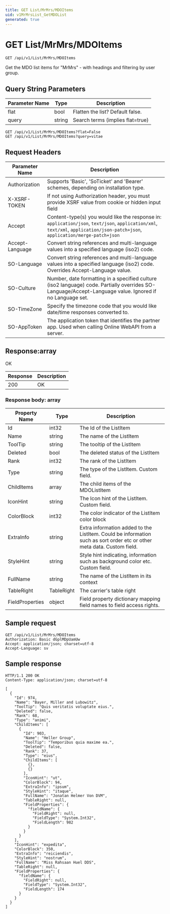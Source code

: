 ```yaml
---
title: GET List/MrMrs/MDOItems
uid: v1MrMrsList_GetMDOList
generated: true
---
```


# GET List/MrMrs/MDOItems

```http
GET /api/v1/List/MrMrs/MDOItems
```

Get the MDO list items for "MrMrs" - with headings and filtering by user group.







## Query String Parameters

| Parameter Name | Type |  Description |
|----------------|------|--------------|
| flat | bool |  Flatten the list? Default false. |
| query | string |  Search terms (implies flat=true) |

```http
GET /api/v1/List/MrMrs/MDOItems?flat=False
GET /api/v1/List/MrMrs/MDOItems?query=vitae
```


## Request Headers

| Parameter Name | Description |
|----------------|-------------|
| Authorization  | Supports 'Basic', 'SoTicket' and 'Bearer' schemes, depending on installation type. |
| X-XSRF-TOKEN   | If not using Authorization header, you must provide XSRF value from cookie or hidden input field |
| Accept         | Content-type(s) you would like the response in: `application/json`, `text/json`, `application/xml`, `text/xml`, `application/json-patch+json`, `application/merge-patch+json` |
| Accept-Language | Convert string references and multi-language values into a specified language (iso2) code. |
| SO-Language | Convert string references and multi-language values into a specified language (iso2) code. Overrides Accept-Language value. |
| SO-Culture | Number, date formatting in a specified culture (iso2 language) code. Partially overrides SO-Language/Accept-Language value. Ignored if no Language set. |
| SO-TimeZone | Specify the timezone code that you would like date/time responses converted to. |
| SO-AppToken | The application token that identifies the partner app. Used when calling Online WebAPI from a server. |


## Response:array

OK

| Response | Description |
|----------------|-------------|
| 200 | OK |

### Response body: array

| Property Name | Type |  Description |
|----------------|------|--------------|
| Id | int32 | The Id of the ListItem |
| Name | string | The name of the ListItem |
| ToolTip | string | The tooltip of the ListItem |
| Deleted | bool | The deleted status of the ListItem |
| Rank | int32 | The rank of the ListItem |
| Type | string | The type of the ListItem. Custom field. |
| ChildItems | array | The child items of the MDOListItem |
| IconHint | string | The Icon hint of the ListItem. Custom field. |
| ColorBlock | int32 | The color indicator of the ListItem color block |
| ExtraInfo | string | Extra information added to the ListItem. Could be information such as sort order etc or other meta data. Custom field. |
| StyleHint | string | Style hint indicating, information such as background color etc. Custom field. |
| FullName | string | The name of the ListItem in its context |
| TableRight | TableRight | The carrier's table right |
| FieldProperties | object | Field property dictionary mapping field names to field access rights. |

## Sample request

```http!
GET /api/v1/List/MrMrs/MDOItems
Authorization: Basic dGplMDpUamUw
Accept: application/json; charset=utf-8
Accept-Language: sv
```

## Sample response

```http_
HTTP/1.1 200 OK
Content-Type: application/json; charset=utf-8

[
  {
    "Id": 974,
    "Name": "Bayer, Miller and Lubowitz",
    "ToolTip": "Quis veritatis voluptate eius.",
    "Deleted": false,
    "Rank": 68,
    "Type": "animi",
    "ChildItems": [
      {
        "Id": 903,
        "Name": "Heller Group",
        "ToolTip": "Temporibus quia maxime ea.",
        "Deleted": false,
        "Rank": 37,
        "Type": "eius",
        "ChildItems": [
          {},
          {}
        ],
        "IconHint": "ut",
        "ColorBlock": 94,
        "ExtraInfo": "ipsum",
        "StyleHint": "itaque",
        "FullName": "Jonatan Helmer Von DVM",
        "TableRight": null,
        "FieldProperties": {
          "fieldName": {
            "FieldRight": null,
            "FieldType": "System.Int32",
            "FieldLength": 982
          }
        }
      }
    ],
    "IconHint": "expedita",
    "ColorBlock": 350,
    "ExtraInfo": "reiciendis",
    "StyleHint": "nostrum",
    "FullName": "Miss Rahsaan Huel DDS",
    "TableRight": null,
    "FieldProperties": {
      "fieldName": {
        "FieldRight": null,
        "FieldType": "System.Int32",
        "FieldLength": 174
      }
    }
  }
]
```